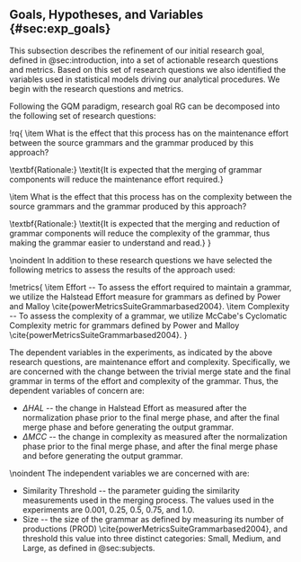 ## Goals, Hypotheses, and Variables {#sec:exp_goals}

This subsection describes the refinement of our initial research goal, defined in @sec:introduction, into a set of actionable research questions and metrics. Based on this set of research questions we also identified the variables used in statistical models driving our analytical procedures. We begin with the research questions and metrics.

Following the GQM paradigm, research goal RG can be decomposed into the following set of research questions:

!rq{
 \item What is the effect that this process has on the maintenance effort between the source grammars and the grammar produced by this approach?

 \textbf{Rationale:} \textit{It is expected that the merging of grammar components will reduce the maintenance effort required.}

 \item What is the effect that this process has on the complexity between the source grammars and the grammar produced by this approach?

 \textbf{Rationale:} \textit{It is expected that the merging and reduction of grammar components will reduce the complexity of the grammar, thus making the grammar easier to understand and read.}
}

\noindent In addition to these research questions we have selected the following metrics to assess the results of the approach used:

!metrics{
  \item Effort -- To assess the effort required to maintain a grammar, we utilize the Halstead Effort measure for grammars as defined by Power and Malloy \cite{powerMetricsSuiteGrammarbased2004}.
  \item Complexity -- To assess the complexity of a grammar, we utilize McCabe's Cyclomatic Complexity metric for grammars defined by Power and Malloy \cite{powerMetricsSuiteGrammarbased2004}.
}

The dependent variables in the experiments, as indicated by the above research questions, are maintenance effort and complexity. Specifically, we are concerned with the change between the trivial merge state and the final grammar in terms of the effort and complexity of the grammar. Thus, the dependent variables of concern are:

* $\Delta HAL$ -- the change in Halstead Effort as measured after the normalization phase prior to the final merge phase, and after the final merge phase and before generating the output grammar.
* $\Delta MCC$ -- the change in complexity as measured after the normalization phase prior to the final merge phase, and after the final merge phase and before generating the output grammar.

\noindent The independent variables we are concerned with are:

* Similarity Threshold -- the parameter guiding the similarity measurements used in the merging process. The values used in the experiments are 0.001, 0.25, 0.5, 0.75, and 1.0.
* Size -- the size of the grammar as defined by measuring its number of productions (PROD) \cite{powerMetricsSuiteGrammarbased2004}, and threshold this value into three distinct categories: Small, Medium, and Large, as defined in @sec:subjects.
